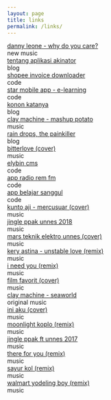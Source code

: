 ```yaml
---
layout: page
title: links
permalink: /links/
---
```

<!-- links -->
<div class="post-teaser links">
	<div class="row">
		<div class="title-teks">
			<a class="" href="https://open.spotify.com/album/0Nt1hch1xfLXQp1aFspsYv?si=g-4B7JWgQUO6GMxaijG3xA">
			danny leone - why do you care?
			</a>
		</div>
		<div class="dots"></div>
		<div class="value-teks">
			<span class="badge new">new</span>
			<span class="badge music">music</span>
		</div>
	</div>
</div>

<!-- links -->
<div class="post-teaser links">
	<div class="row">
		<div class="title-teks">
			<a class="" href="https://twitter.com/clay_machine/status/1292807415449006080">
			tentang aplikasi akinator 
			</a>
		</div>
		<div class="dots"></div>
		<div class="value-teks">
			<span class="badge blog">blog</span>
		</div>
	</div>
</div>


<!-- links -->
<div class="post-teaser links">
	<div class="row">
		<div class="title-teks">
			<a class="" href="https://elybin.github.io/tools_shopee_dler.html">
			shopee invoice downloader
			</a>
		</div>
		<div class="dots"></div>
		<div class="value-teks">
			<span class="badge code">code</span>
		</div>
	</div>
</div>

<!-- links -->
<div class="post-teaser links">
	<div class="row">
		<div class="title-teks">
			<a class="" href="https://play.google.com/store/apps/details?id=com.melonkotak.onefunlearn">
			star mobile app - e-learning
			</a>
		</div>
		<div class="dots"></div>
		<div class="value-teks">
			<span class="badge code">code</span>
		</div>
	</div>
</div>

<!-- links -->
<div class="post-teaser links">
	<div class="row">
		<div class="title-teks">
			<a class="" href="{{ site.baseurl }}/blog/2020/04/30/konon-katanya.html">
			konon katanya
			</a>
		</div>
		<div class="dots"></div>
		<div class="value-teks">
			<span class="badge blog">blog</span>
		</div>
	</div>
</div>


<!-- links -->
<div class="post-teaser links">
	<div class="row">
		<div class="title-teks">
			<a class="" href="https://youtu.be/uhZ0XvN6RbI">
			clay machine - mashup potato
			</a>
		</div>
		<div class="dots"></div>
		<div class="value-teks">
			<span class="badge music">music</span>
		</div>
	</div>
</div>

<!-- links -->
<div class="post-teaser links">
	<div class="row">
		<div class="title-teks">
			<a class="" href="{{ site.baseurl }}/blog/2020/04/11/rain-drops.html">
			rain drops, the painkiller
			</a>
		</div>
		<div class="dots"></div>
		<div class="value-teks">
			<span class="badge blog">blog</span>
		</div>
	</div>
</div>

<!-- links -->
<div class="post-teaser links">
	<div class="row">
		<div class="title-teks">
			<a class="" href="https://youtu.be/nwqUdRjLR9I">
			bitterlove (cover)
			</a>
		</div>
		<div class="dots"></div>
		<div class="value-teks">
			<span class="badge music">music</span>
		</div>
	</div>
</div>

<!-- links -->
<div class="post-teaser links">
	<div class="row">
		<div class="title-teks">
			<a class="" href="https://github.com/elybin/ElybinCMS">
			elybin cms
			</a>
		</div>
		<div class="dots"></div>
		<div class="value-teks">
			<span class="badge code">code</span>
		</div>
	</div>
</div>

<!-- links -->
<div class="post-teaser links">
	<div class="row">
		<div class="title-teks">
			<a class="" href="https://play.google.com/store/apps/details?id=com.remfm.streaming">
			app radio rem fm 
			</a>
		</div>
		<div class="dots"></div>
		<div class="value-teks">
			<span class="badge code">code</span>
		</div>
	</div>
</div>
<!-- links -->
<div class="post-teaser links">
	<div class="row">
		<div class="title-teks">
			<a class="" href="https://play.google.com/store/apps/details?id=com.melonkotak.belajarsanggul">
			app belajar sanggul
			</a>
		</div>
		<div class="dots"></div>
		<div class="value-teks">
			<span class="badge code">code</span>
		</div>
	</div>
</div>
<!-- links -->
<div class="post-teaser links">
	<div class="row">
		<div class="title-teks">
			<a class="" href="https://www.youtube.com/watch?v=IfvYMta2oOI&feature=youtu.be">
			kunto aji - mercusuar (cover)
			</a>
		</div>
		<div class="dots"></div>
		<div class="value-teks">
			<span class="badge music">music</span>
		</div>
	</div>
</div>
<!-- links -->
<div class="post-teaser links">
	<div class="row">
		<div class="title-teks">
			<a class="" href="https://www.youtube.com/watch?v=w6r_TKB1IBQ">
			jingle ppak unnes 2018
			</a>
		</div>
		<div class="dots"></div>
		<div class="value-teks">
			<span class="badge music">music</span>
		</div>
	</div>
</div>
<!-- links -->
<div class="post-teaser links">
	<div class="row">
		<div class="title-teks">
			<a class="" href="https://soundcloud.com/claymachine/mars-teknik-elektro-unnes-cover">
			mars teknik elektro unnes (cover)
			</a>
		</div>
		<div class="dots"></div>
		<div class="value-teks">
			<span class="badge music">music</span>
		</div>
	</div>
</div>
<!-- links -->
<div class="post-teaser links">
	<div class="row">
		<div class="title-teks">
			<a class="" href="https://www.youtube.com/watch?v=v0f6S6ZN6VY">
			kery astina - unstable love (remix)
			</a>
		</div>
		<div class="dots"></div>
		<div class="value-teks">
			<span class="badge music">music</span>
		</div>
	</div>
</div>
<!-- links -->
<div class="post-teaser links">
	<div class="row">
		<div class="title-teks">
			<a class="" href="https://www.youtube.com/watch?v=z-99FXk99UQ">
			i need you (remix)
			</a>
		</div>
		<div class="dots"></div>
		<div class="value-teks">
			<span class="badge music">music</span>
		</div>
	</div>
</div>
<!-- links -->
<div class="post-teaser links">
	<div class="row">
		<div class="title-teks">
			<a class="" href="https://soundcloud.com/claymachine/film-favorit">
			film favorit (cover)
			</a>
		</div>
		<div class="dots"></div>
		<div class="value-teks">
			<span class="badge music">music</span>
		</div>
	</div>
</div>
<!-- links -->
<div class="post-teaser links">
	<div class="row">
		<div class="title-teks">
			<a class="" href="https://www.youtube.com/watch?v=EjqKeM8zPQM">
			clay machine - seaworld
			</a>
		</div>
		<div class="dots"></div>
		<div class="value-teks">
			<span class="badge original">original</span>
			<span class="badge music">music</span>
		</div>
	</div>
</div>
<!-- links -->
<div class="post-teaser links">
	<div class="row">
		<div class="title-teks">
			<a class="" href="https://www.youtube.com/watch?v=PGpwECwc53c">
			ini aku (cover)
			</a>
		</div>
		<div class="dots"></div>
		<div class="value-teks">
			<span class="badge music">music</span>
		</div>
	</div>
</div>
<!-- links -->
<div class="post-teaser links">
	<div class="row">
		<div class="title-teks">
			<a class="" href="https://soundcloud.com/claymachine/xxxtentacion-moonlight-koplo-flip-by-clay-machine">
			moonlight koplo (remix)
			</a>
		</div>
		<div class="dots"></div>
		<div class="value-teks">
			<span class="badge music">music</span>
		</div>
	</div>
</div>
<!-- links -->
<div class="post-teaser links">
	<div class="row">
		<div class="title-teks">
			<a class="" href="https://soundcloud.com/claymachine/sejuta-harapan">
			jingle ppak ft unnes 2017
			</a>
		</div>
		<div class="dots"></div>
		<div class="value-teks">
			<span class="badge music">music</span>
		</div>
	</div>
</div>
<!-- links -->
<div class="post-teaser links">
	<div class="row">
		<div class="title-teks">
			<a class="" href="https://www.youtube.com/watch?v=YOndbY8zKZg">
			there for you (remix)
			</a>
		</div>
		<div class="dots"></div>
		<div class="value-teks">
			<span class="badge music">music</span>
		</div>
	</div>
</div>
<!-- links -->
<div class="post-teaser links">
	<div class="row">
		<div class="title-teks">
			<a class="" href="https://www.youtube.com/watch?v=AUHllWRXofA">
			sayur kol (remix)
			</a>
		</div>
		<div class="dots"></div>
		<div class="value-teks">
			<span class="badge music">music</span>
		</div>
	</div>
</div>
<!-- links -->
<div class="post-teaser links">
	<div class="row">
		<div class="title-teks">
			<a class="" href="https://www.youtube.com/watch?v=gbJ6ZZK3eaM">
			walmart yodeling boy (remix)
			</a>
		</div>
		<div class="dots"></div>
		<div class="value-teks">
			<span class="badge music">music</span>
		</div>
	</div>
</div>

